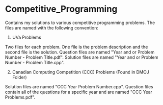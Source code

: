 # Competitive_Programming
Contains my solutions to various competitive programming problems. The files are named with the following convention:

1. UVa Problems

Two files for each problem. One file is the problem description and the second file is the solution. Question files are named "Year and or Problem Number - Problem Title.pdf". Solution files are named "Year and or Problem Number - Problem Title.cpp".

2. Canadian Computing Competition (CCC) Problems (Found in DMOJ Folder)

Solution files are named "CCC Year Problem Number.cpp". Question files contain all of the questions for a specific year and are named "CCC Year Problems.pdf".
